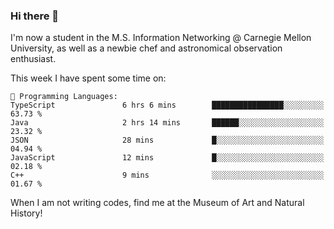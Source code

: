 ### Hi there 👋

I'm now a student in the M.S. Information Networking @ Carnegie Mellon University, as well as a newbie chef and astronomical observation enthusiast. 



<!--START_SECTION:waka-->
This week I have spent some time on: 

```text
💬 Programming Languages: 
TypeScript               6 hrs 6 mins        ████████████████░░░░░░░░░   63.73 % 
Java                     2 hrs 14 mins       ██████░░░░░░░░░░░░░░░░░░░   23.32 % 
JSON                     28 mins             █░░░░░░░░░░░░░░░░░░░░░░░░   04.94 % 
JavaScript               12 mins             █░░░░░░░░░░░░░░░░░░░░░░░░   02.18 % 
C++                      9 mins              ░░░░░░░░░░░░░░░░░░░░░░░░░   01.67 % 
```


<!--END_SECTION:waka-->

When I am not writing codes, find me at the Museum of Art and Natural History!
